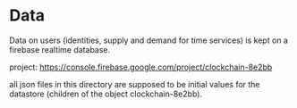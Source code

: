 # Data

Data on users (identities, supply and demand for time services) is kept
on a firebase realtime database.

project: https://console.firebase.google.com/project/clockchain-8e2bb

all json files in this directory are supposed to be initial values for the datastore (children of the object clockchain-8e2bb).
